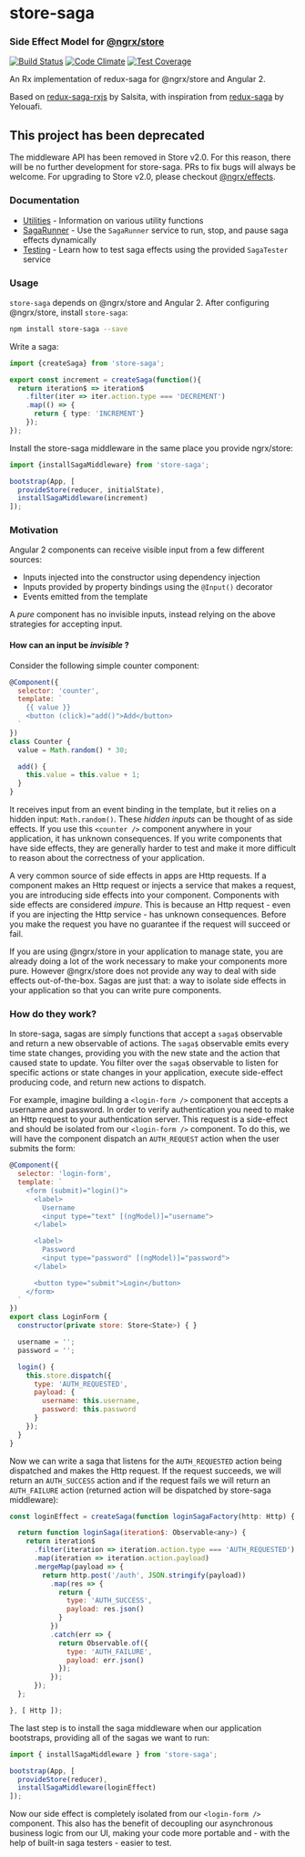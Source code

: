 # store-saga
### Side Effect Model for [@ngrx/store](https://github.com/ngrx/store)
[![Build Status](https://travis-ci.org/CodeSequence/store-saga.svg?branch=master)](https://travis-ci.org/CodeSequence/store-saga) [![Code Climate](https://codeclimate.com/github/CodeSequence/store-saga/badges/gpa.svg)](https://codeclimate.com/github/CodeSequence/store-saga) [![Test Coverage](https://codeclimate.com/github/CodeSequence/store-saga/badges/coverage.svg)](https://codeclimate.com/github/CodeSequence/store-saga/coverage)

An Rx implementation of redux-saga for @ngrx/store and Angular 2.

Based on [redux-saga-rxjs](https://github.com/salsita/redux-saga-rxjs) by Salsita, with inspiration from [redux-saga](https://github.com/yelouafi/redux-saga) by Yelouafi.

## This project has been deprecated
The middleware API has been removed in Store v2.0. For this reason, there will be no further development for store-saga. PRs to fix bugs will always be welcome. For upgrading to Store v2.0, please checkout [@ngrx/effects](https://github.com/ngrx/effects).

### Documentation
* [Utilities](docs/utilities.md) - Information on various utility functions
* [SagaRunner](docs/saga-runner.md) - Use the `SagaRunner` service to run, stop, and pause saga effects dynamically
* [Testing](docs/testing.md) - Learn how to test saga effects using the provided `SagaTester` service

### Usage
`store-saga` depends on @ngrx/store and Angular 2. After configuring @ngrx/store, install `store-saga`:

```bash
npm install store-saga --save
```

Write a saga:
```ts
import {createSaga} from 'store-saga';

export const increment = createSaga(function(){
  return iteration$ => iteration$
    .filter(iter => iter.action.type === 'DECREMENT')
    .map(() => {
      return { type: 'INCREMENT'}
    });
});
```

Install the store-saga middleware in the same place you provide ngrx/store:

```ts
import {installSagaMiddleware} from 'store-saga';

bootstrap(App, [
  provideStore(reducer, initialState),
  installSagaMiddleware(increment)
]);
```

### Motivation
Angular 2 components can receive visible input from a few different sources:
  * Inputs injected into the constructor using dependency injection
  * Inputs provided by property bindings using the `@Input()` decorator
  * Events emitted from the template

A _pure_ component has no invisible inputs, instead relying on the above strategies for accepting input.

#### How can an input be _invisible_ ?
Consider the following simple counter component:
```js
@Component({
  selector: 'counter',
  template: `
    {{ value }}
    <button (click)="add()">Add</button>
  `
})
class Counter {
  value = Math.random() * 30;

  add() {
    this.value = this.value + 1;
  }
}
```
It receives input from an event binding in the template, but it relies on a hidden input: `Math.random()`. These _hidden inputs_ can be thought of as side effects. If you use this `<counter />` component anywhere in your application, it has unknown consequences. If you write components that have side effects, they are generally harder to test and make it more difficult to reason about the correctness of your application.

A very common source of side effects in apps are Http requests. If a component makes an Http request or injects a service that makes a request, you are introducing side effects into your component. Components with side effects are considered _impure_. This is because an Http request - even if you are injecting the Http service - has unknown consequences. Before you make the request you have no guarantee if the request will succeed or fail.

If you are using @ngrx/store in your application to manage state, you are already doing a lot of the work necessary to make your components more pure. However @ngrx/store does not provide any way to deal with side effects out-of-the-box. Sagas are just that: a way to isolate side effects in your application so that you can write pure components.

### How do they work?
In store-saga, sagas are simply functions that accept a `saga$` observable and return a new observable of actions. The `saga$` observable emits every time state changes, providing you with the new state and the action that caused state to update. You filter over the `saga$` observable to listen for specific actions or state changes in your application, execute side-effect producing code, and return new actions to dispatch.

For example, imagine building a `<login-form />` component that accepts a username and password. In order to verify authentication you need to make an Http request to your authentication server. This request is a side-effect and should be isolated from our `<login-form />` component. To do this, we will have the component dispatch an `AUTH_REQUEST` action when the user submits the form:

```js
@Component({
  selector: 'login-form',
  template: `
    <form (submit)="login()">
      <label>
        Username
        <input type="text" [(ngModel)]="username">
      </label>

      <label>
        Password
        <input type="password" [(ngModel)]="password">
      </label>

      <button type="submit">Login</button>
    </form>
  `
})
export class LoginForm {
  constructor(private store: Store<State>) { }

  username = '';
  password = '';

  login() {
    this.store.dispatch({
      type: 'AUTH_REQUESTED',
      payload: {
        username: this.username,
        password: this.password
      }
    });
  }
}
```

Now we can write a saga that listens for the `AUTH_REQUESTED` action being dispatched and makes the Http request. If the request succeeds, we will return an `AUTH_SUCCESS` action and if the request fails we will return an `AUTH_FAILURE` action (returned action will be dispatched by store-saga middleware):

```js
const loginEffect = createSaga(function loginSagaFactory(http: Http) {

  return function loginSaga(iteration$: Observable<any>) {
    return iteration$
      .filter(iteration => iteration.action.type === 'AUTH_REQUESTED')
      .map(iteration => iteration.action.payload)
      .mergeMap(payload => {
        return http.post('/auth', JSON.stringify(payload))
          .map(res => {
            return {
              type: 'AUTH_SUCCESS',
              payload: res.json()
            }
          })
          .catch(err => {
            return Observable.of({
              type: 'AUTH_FAILURE',
              payload: err.json()
            });
          });
      });
  };

}, [ Http ]);
```

The last step is to install the saga middleware when our application bootstraps, providing all of the sagas we want to run:

```js
import { installSagaMiddleware } from 'store-saga';

bootstrap(App, [
  provideStore(reducer),
  installSagaMiddleware(loginEffect)
]);
```

Now our side effect is completely isolated from our `<login-form />` component. This also has the benefit of decoupling our asynchronous business logic from our UI, making your code more portable and - with the help of built-in saga testers - easier to test.
